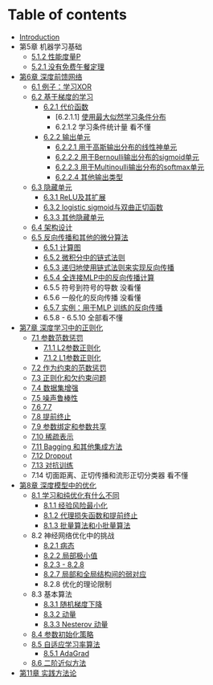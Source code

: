 # Table of contents

* [Introduction](README.md)
* 第5章 机器学习基础
    * [5.1.2 性能度量P](Chapter5/1LearningAlgorithms/2PerformanceMeasure.md)
    * [5.2.1 没有免费午餐定理](Chapter5/2/1.md)
* [第6章 深度前馈网络](Chapter6/0Introduction.md)
    * [6.1 例子：学习XOR](Chapter6/1Examples.md)
    * [6.2 基于梯度的学习](Chapter6/2Gradient/0Introduction.md)
        * [6.2.1 代价函数](Chapter6/2Gradient/1Cost/0Introduction.md)
            * [6.2.1.1] [使用最大似然学习条件分布](Chapter6/2Gradient/1Cost/1Likelihood.md)
            * 6.2.1.2 学习条件统计量 看不懂
        * [6.2.2 输出单元](Chapter6/2Gradient/2OutputUnit/0Introduction.md)
            * [6.2.2.1 用于高斯输出分布的线性神单元](Chapter6/2Gradient/2OutputUnit/1Linear.md)
            * [6.2.2.2 用于Bernoulli输出分布的sigmoid单元](Chapter6/2Gradient/2OutputUnit/2Sigmoid.md)
            * [6.2.2.3 用于Multinoulli输出分布的softmax单元](Chapter6/2Gradient/2OutputUnit/3Softmax.md)
            * [6.2.2.4 其他输出类型](Chapter6/2Gradient/2OutputUnit/4Other.md)
    * [6.3 隐藏单元](Chapter6/3Hidden/0Introduction.md)
        * [6.3.1 ReLU及其扩展](Chapter6/3Hidden/1ReLU.md)
        * [6.3.2 logistic sigmoid与双曲正切函数](Chapter6/3Hidden/2SigmoidTanh.md)
        * [6.3.3 其他隐藏单元](Chapter6/3Hidden/3Other.md)
    * [6.4 架构设计](Chapter6/4Architecture.md)
    * [6.5 反向传播和其他的微分算法](Chapter6/5Backprop/0Introduction.md)
        * [6.5.1 计算图](Chapter6/5Backprop/1ComputationalGraphs.md)
        * [6.5.2 微积分中的链式法则](Chapter6/5Backprop/2ChainRule.md)
        * [6.5.3 递归地使用链式法则来实现反向传播](Chapter6/5Backprop/3Recursively.md)
        * [6.5.4 全连接MLP中的反向传播计算](Chapter6/5Backprop/4FullyConnectedMLP.md)
        * 6.5.5 符号到符号的导数 没看懂
        * 6.5.6 一般化的反向传播 没看懂
        * [6.5.7 实例：用于MLP 训练的反向传播](Chapter6/5Backprop/7MLPTraining.md)
        * 6.5.8 - 6.5.10 全部看不懂
* [第7章 深度学习中的正则化](Chapter7/0Introduction.md)
    * [7.1 参数范数惩罚](Chapter7/1ParameterNormPenalties/0Introduction.md)
        * [7.1.1 L2参数正则化](Chapter7/1ParameterNormPenalties/1L2.md)
        * [7.1.2 L1参数正则化](Chapter7/1ParameterNormPenalties/2L1.md)
    * [7.2 作为约束的范数惩罚](Chapter7/2ConstrainedOptimization.md)
    * [7.3 正则化和欠约束问题](Chapter7/3UnderConstrainedProblems.md)
    * [7.4 数据集增强](Chapter7/4DatasetAugmentation.md)
    * [7.5 噪声鲁棒性](Chapter7/5NoiseRobustness.md)
    * [7.6 7.7](Chapter7/67.md)
    * [7.8 提前终止](Chapter7/8EarlyStopping.md)
    * [7.9 参数绑定和参数共享](Chapter7/9ParameterSharing.md)
    * [7.10 稀疏表示](Chapter7/10SparseRepresentations.md)
    * [7.11 Bagging 和其他集成方法](Chapter7/11Bagging.md)
    * [7.12 Dropout](Chapter7/12Dropout.md)
    * [7.13 对抗训练](Chapter7/13AdversarialTraining.md)
    * 7.14 切面距离、正切传播和流形正切分类器 看不懂
* [第8章 深度模型中的优化](Chapter8/0Optimization.md)
    * [8.1 学习和纯优化有什么不同](Chapter8/1Difference/0Difference.md)
        * [8.1.1 经验风险最小化](Chapter8/1Difference/1EmpiricalRiskMinimization.md)
        * [8.1.2 代理损失函数和提前终止](Chapter8/1Difference/2SurrogateLossFunctions.md)
        * [8.1.3 批量算法和小批量算法](Chapter8/1Difference/3Minibatch.md)
    * 8.2 神经网络优化中的挑战
        * [8.2.1 病态](Chapter8/2Challenges/1IllConditioning.md)
        * [8.2.2 局部极小值](Chapter8/2Challenges/2LocalMinima.md)
        * [8.2.3 - 8.2.8](Chapter8/2Challenges/345678.md)
        * [8.2.7 局部和全局结构间的弱对应](Chapter8/2Challenges/7PoorCorrespondence.md)
        * 8.2.8 优化的理论限制
    * 8.3 基本算法
        * [8.3.1 随机梯度下降](Chapter8/3BasicAlgorithms/1SGD.md)
        * [8.3.2 动量](Chapter8/3BasicAlgorithms/2Momentum.md)
        * [8.3.3 Nesterov 动量](Chapter8/3BasicAlgorithms/3Nesterov.md)
    * [8.4 参数初始化策略](Chapter8/4ParameterInitialization.md)
    * [8.5 自适应学习率算法](Chapter8/5AdaptiveLearningRates.md)
        * [8.5.1 AdaGrad](Chapter8/5AdaptiveLearningRates/AdaGrad.md)
    * [8.6 二阶近似方法](Chapter8/6ApproximateSecondOrder.md)
* [第11章 实践方法论](Chapter11/Chapter11.md)

